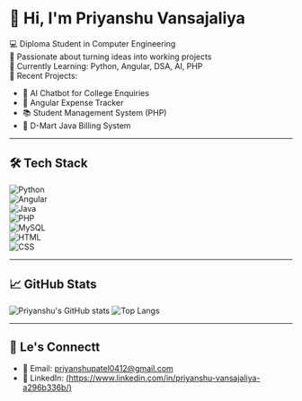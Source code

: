 # 👋 Hi, I'm Priyanshu Vansajaliya

💻 Diploma Student in Computer Engineering  
🚀 Passionate about turning ideas into working projects  
🧠 Currently Learning: Python, Angular, DSA, AI, PHP  
📂 Recent Projects:
- 🧠 AI Chatbot for College Enquiries
- 💸 Angular Expense Tracker
- 📚 Student Management System (PHP)
- 🧾 D-Mart Java Billing System

---

## 🛠 Tech Stack

![Python](https://img.shields.io/badge/-Python-3776AB?style=flat&logo=python&logoColor=white)  
![Angular](https://img.shields.io/badge/-Angular-DD0031?style=flat&logo=angular&logoColor=white)  
![Java](https://img.shields.io/badge/-Java-007396?style=flat&logo=java&logoColor=white)  
![PHP](https://img.shields.io/badge/-PHP-777BB4?style=flat&logo=php&logoColor=white)  
![MySQL](https://img.shields.io/badge/-MySQL-4479A1?style=flat&logo=mysql&logoColor=white)  
![HTML](https://img.shields.io/badge/-HTML5-E34F26?style=flat&logo=html5&logoColor=white)  
![CSS](https://img.shields.io/badge/-CSS3-1572B6?style=flat&logo=css3&logoColor=white)

---

## 📈 GitHub Stats

![Priyanshu's GitHub stats](https://github-readme-stats.vercel.app/api?username=priyanshu-v-coder&show_icons=true&theme=radical)
![Top Langs](https://github-readme-stats.vercel.app/api/top-langs/?username=priyanshu-v-coder&layout=compact&theme=radical)

---

## 🔗 Le's Connectt

- 📧 Email: priyanshupatel0412@gmail.com  
- 💼 LinkedIn: [(https://www.linkedin.com/in/priyanshu-vansajaliya-a296b336b/)](https://linkedin.com)  

